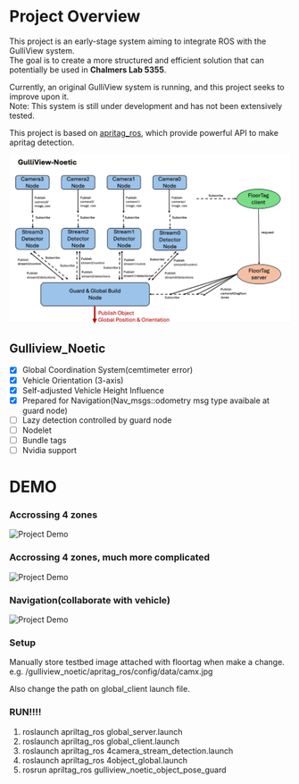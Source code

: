 # Project Overview  

This project is an early-stage system aiming to integrate ROS with the GulliView system.  
The goal is to create a more structured and efficient solution that can potentially be used in **Chalmers Lab 5355**.  

Currently, an original GulliView system is running, and this project seeks to improve upon it.  
Note: This system is still under development and has not been extensively tested.  

This project is based on [apritag_ros](https://github.com/AprilRobotics/apriltag_ros), which provide powerful API to make apritag detection.

![System Diagram](https://github.com/chuanchuan-Dong/gulliview_noetic/blob/main/apriltag_ros/docs/system_overview.png)  
## Gulliview_Noetic
- [x] Global Coordination System(cemtimeter error)
- [x] Vehicle Orientation (3-axis)
- [x] Self-adjusted Vehicle Height Influence  
- [x] Prepared for Navigation(Nav_msgs::odometry msg type avaibale at guard node)
- [ ] Lazy detection controlled by guard node
- [ ] Nodelet
- [ ] Bundle tags
- [ ] Nvidia support

# DEMO
### Accrossing 4 zones
![Project Demo](https://github.com/chuanchuan-Dong/gulliview_noetic/blob/main/apriltag_ros/docs/demo_gullview-noetic.gif)  

### Accrossing 4 zones, much more complicated
![Project Demo](https://github.com/chuanchuan-Dong/gulliview_noetic/blob/main/apriltag_ros/docs/demo3.gif)  

### Navigation(collaborate with vehicle)
![Project Demo](https://github.com/chuanchuan-Dong/gulliview_noetic/blob/main/apriltag_ros/docs/demo2_nav.gif)  

### Setup

Manually store testbed image attached with floortag when make a change. e.g. /gulliview_noetic/apritag_ros/config/data/camx.jpg

Also change the path on global_client launch file.


### RUN!!!!

1. roslaunch apriltag_ros global_server.launch
2. roslaunch apriltag_ros global_client.launch
3. roslaunch apriltag_ros 4camera_stream_detection.launch
4. roslaunch apriltag_ros 4object_global.launch
5. rosrun apriltag_ros gulliview_noetic_object_pose_guard
